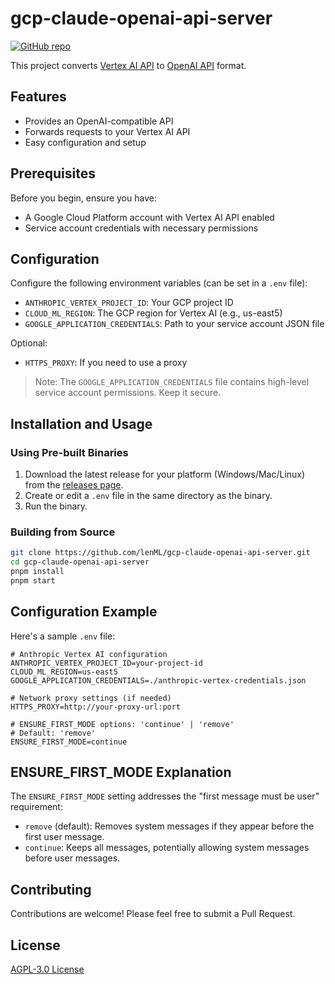 # gcp-claude-openai-api-server

[![GitHub repo](https://img.shields.io/badge/github-repo-blue?logo=github)](https://github.com/lenML/gcp-claude-openai-api-server)

This project converts [Vertex AI API](https://console.cloud.google.com/marketplace/product/google/aiplatform.googleapis.com) to [OpenAI API](https://platform.openai.com/docs/api-reference) format.

## Features

- Provides an OpenAI-compatible API
- Forwards requests to your Vertex AI API
- Easy configuration and setup

## Prerequisites

Before you begin, ensure you have:
- A Google Cloud Platform account with Vertex AI API enabled
- Service account credentials with necessary permissions

## Configuration

Configure the following environment variables (can be set in a `.env` file):

- `ANTHROPIC_VERTEX_PROJECT_ID`: Your GCP project ID
- `CLOUD_ML_REGION`: The GCP region for Vertex AI (e.g., us-east5)
- `GOOGLE_APPLICATION_CREDENTIALS`: Path to your service account JSON file

Optional:
- `HTTPS_PROXY`: If you need to use a proxy

> Note: The `GOOGLE_APPLICATION_CREDENTIALS` file contains high-level service account permissions. Keep it secure.

## Installation and Usage

### Using Pre-built Binaries

1. Download the latest release for your platform (Windows/Mac/Linux) from the [releases page](https://github.com/lenML/gcp-claude-openai-api-server/releases).
2. Create or edit a `.env` file in the same directory as the binary.
3. Run the binary.

### Building from Source

```bash
git clone https://github.com/lenML/gcp-claude-openai-api-server.git
cd gcp-claude-openai-api-server
pnpm install
pnpm start
```

## Configuration Example

Here's a sample `.env` file:

```env
# Anthropic Vertex AI configuration
ANTHROPIC_VERTEX_PROJECT_ID=your-project-id
CLOUD_ML_REGION=us-east5
GOOGLE_APPLICATION_CREDENTIALS=./anthropic-vertex-credentials.json

# Network proxy settings (if needed)
HTTPS_PROXY=http://your-proxy-url:port

# ENSURE_FIRST_MODE options: 'continue' | 'remove'
# Default: 'remove'
ENSURE_FIRST_MODE=continue
```

## ENSURE_FIRST_MODE Explanation

The `ENSURE_FIRST_MODE` setting addresses the "first message must be user" requirement:

- `remove` (default): Removes system messages if they appear before the first user message.
- `continue`: Keeps all messages, potentially allowing system messages before user messages.

## Contributing

Contributions are welcome! Please feel free to submit a Pull Request.

## License

[AGPL-3.0 License](LICENSE)
